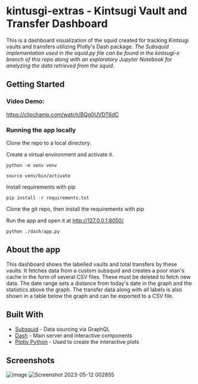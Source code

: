 # kintusgi-extras - Kintsugi Vault and Transfer Dashboard

This is a dashboard visualization of the squid created for tracking Kintsugi vaults and transfers utilizing Plotly's Dash package. *The Subsquid implementation used in the squid.py file can be found in the kintsugi-x branch of this repo along with an exploratory Jupyter Notebook for analyzing the data retrieved from the squid.*

## Getting Started

### Video Demo:
https://clipchamp.com/watch/BQg0UVDT6dC

### Running the app locally

Clone the repo to a local directory.

Create a virtual environment and activate it.

```
python -m venv venv

source venv/bin/activate
```

Install requirements with pip

```
pip install -r requirements.txt
```

Clone the git repo, then install the requirements with pip

Run the app and open it at http://127.0.0.1:8050/

```
python ./dash/app.py
```

## About the app

This dashboard shows the labelled vaults and total transfers by these vaults. It fetches data from a custom subsquid and creates a poor man's cache in the form of several CSV files. These must be deleted to fetch new data. The date range sets a distance from today's date in the graph and the statistics above the graph. The transfer data along with all labels is also shown in a table below the graph and can be exported to a CSV file.

## Built With

- [Subsquid](https://subsquid.io/) - Data sourcing via GraphQL
- [Dash](https://dash.plot.ly/) - Main server and interactive components
- [Plotly Python](https://plot.ly/python/) - Used to create the interactive plots

## Screenshots

![image](https://github.com/techsavage18/Kintsugi-Polkadot/assets/122214438/93925e1f-6c47-4406-bd78-50f53f703f8b)
![Screenshot 2023-05-12 002855](https://github.com/techsavage18/Kintsugi-Polkadot/assets/122214438/94b76ec2-ad66-49b1-8486-c406b623f0ae)
